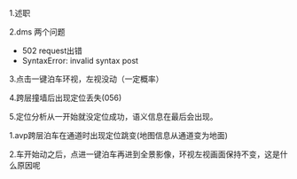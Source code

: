 1.述职

2.dms 两个问题

- 502 request出错
- SyntaxError: invalid syntax  post

3.点击一键泊车环视，左视没动（一定概率）

4.跨层撞墙后出现定位丢失(056)

5.定位分析从一开始就没定位成功，语义信息在最后会出现。



1.avp跨层泊车在通道时出现定位跳变(地图信息从通道变为地面)

2.车开始动之后，点进一键泊车再进到全景影像，环视左视画面保持不变，这是什么原因呢
